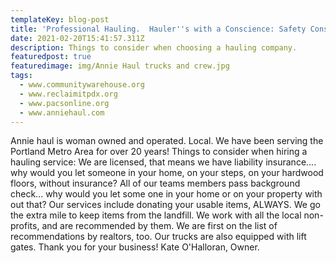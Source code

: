 ```yaml
---
templateKey: blog-post
title: 'Professional Hauling.  Hauler''s with a Conscience: Safety Considerations.'
date: 2021-02-20T15:41:57.311Z
description: Things to consider when choosing a hauling company.
featuredpost: true
featuredimage: img/Annie Haul trucks and crew.jpg
tags:
  - www.communitywarehouse.org
  - www.reclaimitpdx.org
  - www.pacsonline.org
  - www.anniehaul.com
---
```

Annie haul is woman owned and operated. Local. We have been serving the Portland Metro Area for over 20 years!  Things to consider when hiring a hauling service:   We are licensed, that means we have liability insurance.... why would you let someone in your home, on your steps, on your hardwood floors, without insurance? All of our teams members pass background check... why would you let some one in your home or on your property with out that? Our services include donating your usable items, ALWAYS.  We go the extra mile to keep items from the landfill. We work with all the local non-profits, and are recommended by them.  We are first on the list of recommendations by realtors, too.   Our trucks are also equipped with lift gates.  Thank you for your business! Kate O'Halloran, Owner.
